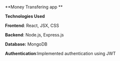 **Money Transfering app **


**Technologies Used**

**Frontend**: React, JSX, CSS

**Backend**: Node.js, Express.js

**Database:** MongoDB

**Authentication**:Implemented authentication using JWT
